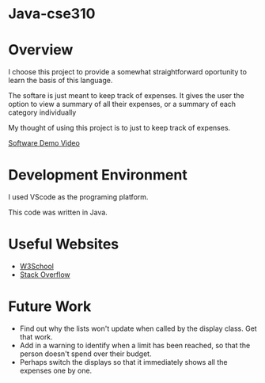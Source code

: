 # Java-cse310

# Overview

I choose this project to provide a somewhat straightforward oportunity to learn the basis of this language. 

The softare is just meant to keep track of expenses. It gives the user the option to view a summary of all their expenses, or a summary of each category individually

My thought of using this project is to just to keep track of expenses.

[Software Demo Video](https://youtu.be/zXQTntSfjwI)

# Development Environment

I used VScode as the programing platform.

This code was written in Java.

# Useful Websites

* [W3School](https://www.w3schools.com/java/default.asp)
* [Stack Overflow](https://stackoverflow.com/questions/1022880/accessing-a-variable-from-another-class)

# Future Work

* Find out why the lists won't update when called by the display class. Get that work.
* Add in a warning to identify when a limit has been reached, so that the person doesn't spend over their budget. 
* Perhaps switch the displays so that it immediately shows all the expenses one by one.

